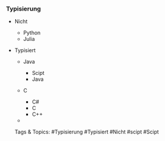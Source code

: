 ### Typisierung 

- Nicht

	- Python
	- Julia

- Typisiert

	- Java

		- Scipt
		- Java

	- C

		- C#
		- C
		- C++

	- 

   Tags & Topics:
   #Typisierung
   #Typisiert
   #Nicht
   #scipt
   #Scipt